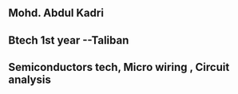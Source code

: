 ## Mohd. Abdul Kadri

## Btech 1st year --Taliban

## Semiconductors tech, Micro wiring , Circuit analysis